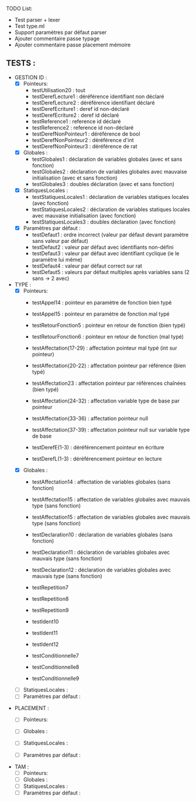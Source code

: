 TODO List:
- Test parser + lexer
- Test type.ml
- Support paramètres par défaut parser
- Ajouter commentaire passe typage
- Ajouter commentaire passe placement mémoire 




## TESTS : 

- GESTION ID : 
    - [x] Pointeurs:
        - testUtilisation20 : tout
        - testDerefLecture1 : déréférence identifiant non déclaré 
        - testDerefLecture2 : déréférence identifiant déclaré 
        - testDerefEcriture1 : deref id non-déclaré
        - testDerefEcriture2 : deref id déclaré
        - testReference1 : reference id déclaré
        - testReference2 : reference id non-déclaré
        - testDerefNonPointeur1 : déréférence de bool
        - testDerefNonPointeur2 : déréférence d'int
        - testDerefNonPointeur3 : déréférence de rat
    - [x] Globales :
        - testGlobales1 : déclaration de variables globales (avec et sans fonction)
        - testGlobales2 : déclaration de variables globales avec mauvaise initialisation (avec et sans fonction)
        - testGlobales3 : doubles déclaration (avec et sans fonction)
    - [x] StatiquesLocales :
        - testStatiquesLocales1 : déclaration de variables statiques locales (avec fonction)
        - testStatiquesLocales2 : déclaration de variables statiques locales avec mauvaise initialisation (avec fonction)
        - testStatiquesLocales3 : doubles déclaration (avec fonction)
    - [x] Paramètres par défaut :
        - testDefaut1 : ordre incorrect (valeur par défaut devant paramètre sans valeur par défaut)
        - testDefaut2 : valeur par défaut avec identifiants non-défini
        - testDefaut3 : valeur par défaut avec identifiant cyclique (ie le paramètre lui même)
        - testDefaut4 : valeur par défaut correct sur rat
        - testDefaut5 : valeurs par défaut multiples après variables sans (2 sans -> 2 avec)


- TYPE : 
    - [x] Pointeurs:
        - testAppel14 : pointeur en paramètre de fonction bien typé
        - testAppel15 : pointeur en paramètre de fonction mal typé
        - testRetourFonction5 : pointeur en retour de fonction (bien typé)
        - testRetourFonction6 : pointeur en retour de fonction (mal typé)

        - testAffectation(17-29) : affectation pointeur mal typé (int sur pointeur)
        - testAffectation(20-22) : affectation pointeur par référence (bien typé)
        - testAffectation23 : affectation pointeur par références chaînées (bien typé)
        - testAffectation(24-32) : affectation variable type de base par pointeur 
        - testAffectation(33-36) : affectation pointeur null
        - testAffectation(37-39) : affectation pointeur null sur variable type de base

        - testDerefE(1-3) : déréférencement pointeur en écriture
        - testDerefL(1-3) : déréférencement pointeur en lecture
    - [x] Globales :
        - testAffectation14 : affectation de variables globales (sans fonction)
        - testAffectation15 : affectation de variables globales avec mauvais type (sans fonction)
        - testAffectation15 : affectation de variables globales avec mauvais type (sans fonction)

        - testDeclaration10 : déclaration de variables globales (sans fonction)
        - testDeclaration11 : déclaration de variables globales avec mauvais type (sans fonction)
        - testDeclaration12 : déclaration de variables globales avec mauvais type (sans fonction)

        - testRepetition7
        - testRepetition8
        - testRepetition9

        - testIdent10
        - testIdent11
        - testIdent12

        - testConditionnelle7
        - testConditionnelle8
        - testConditionnelle9
    - [ ] StatiquesLocales :
    - [ ] Paramètres par défaut :
<!-- - Affectation du null : 
    - sur pointeur : TODO
    - sur variables : testAffectation {10, 11, 12, 13}
- Opérateur Adresse de : TODO
- Fonctions : TODO -->

- PLACEMENT :
    - [ ] Pointeurs:
    - [ ] Globales :
    - [ ] StatiquesLocales :
    - [ ] Paramètres par défaut :


- TAM : 
    - [ ] Pointeurs:
    - [ ] Globales :
    - [ ] StatiquesLocales :
    - [ ] Paramètres par défaut :
    <!-- - sans fonction : 
        - testPointeur1 : allocation new, déréférence écriture, déreférence lecture
        - testPointeur2 : déf pointeur en référence à une variable sur le stack
        - testPointeur3 : déréférence read/write chaînée

    - avec fonction : 
        - testfun8: expression par défaut
        - testfun9: variable statique locale
        - testfun10 : utilisation var globale dans fonction
        - testfun11 : test retour pointeur / addresse
        - testfun12 : 
        - testfun13 :  -->